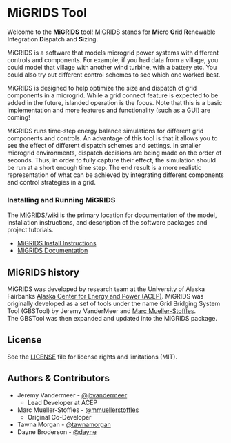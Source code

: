 # MiGRIDS Tool 
Welcome to the **MiGRIDS** tool!  MiGRIDS stands for **Mi**cro **G**rid **R**enewable **I**ntegration **D**ispatch and **S**izing. 

MiGRIDS is a software that models microgrid power systems with different controls and components. For example, if you had data from a village, you could model that village with another wind turbine, with a battery etc. You could also try out different control schemes to see which one worked best.
 
MiGRIDS is designed to help optimize the size and dispatch of grid components in a microgrid. While a grid connect feature is expected to be added in the future, islanded operation is the focus. Note that this is a basic implementation and more features and functionality (such as a GUI) are coming!

MiGRIDS runs time-step energy balance simulations for different grid components and controls. An advantage of this tool is that it allows you to see the effect of different dispatch schemes and settings. In smaller microgrid environments, dispatch decisions are being made on the order of seconds. Thus, in order to fully capture their effect, the simulation should be run at a short enough time step. The end result is a more realistic representation of what can be achieved by integrating different components and control strategies in a grid.

### Installing and Running MiGRIDS

The [MiGRIDS/wiki](https://github.com/acep-uaf/MiGRIDS/wiki) is the primary
location for documentation of the model, installation instructions, and
description of the software packages and project tutorials.

* [MiGRIDS Install Instructions](/acep-uaf/MiGRIDS/wiki/MiGRIDS-Installation)
* [MiGRIDS Documentation](/acep-uaf/MiGRIDS/wiki/MiGRIDS-Tool-Home)


## MiGRIDS history

MiGRIDS was developed by research team at the University of Alaska Fairbanks [Alaska Center for
Energy and Power (ACEP)](https://acep.uaf.edu). MiGRIDS was originally developed
as a set of tools under the name Grid Bridging System Tool (GBSTool) by Jeremy VanderMeer and [Marc Mueller-Stoffles](https://github.com/mmuellerstoffels).  
The GBSTool was then expanded and updated into the MiGRIDS package.

## License

See the [LICENSE](LICENSE.md) file for license rights and limitations (MIT).

## Authors & Contributors

- Jeremy Vandermeer - [@jbvandermeer](https://github.com/jbvandermeer) 
  - Lead Developer at ACEP
- Marc Mueller-Stoffles - [@mmuellerstoffles](https://github.com/mmullerstoffles)
  - Original Co-Developer 
- Tawna Morgan - [@tawnamorgan](https://github.com/tawnamorgan)
- Dayne Broderson - [@dayne](https://github.com/dayne)
